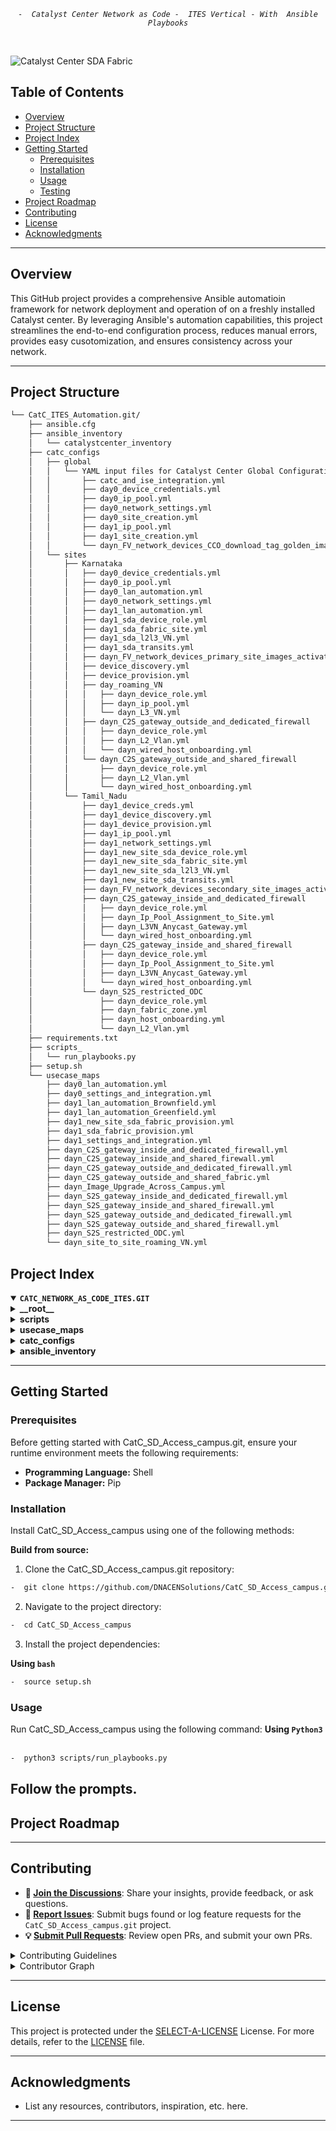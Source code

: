 <p align="center">
	<em><code>-  Catalyst Center Network as Code -  ITES Vertical - With  Ansible Playbooks</code></em>
</p>
<p align="center"><!-- default option, no dependency badges. -->
</p>
<p align="center">
	<!-- default option, no dependency badges. -->
</p>
<br>

![Catalyst Center SDA Fabric](images/ITES_CVPaC_Topology.png)


##  Table of Contents

-  [Overview](#Overview )
- [ Project Structure](#project-structure)
- [ Project Index](#project-index)
- [ Getting Started](#getting-started)
  - [ Prerequisites](#prerequisites)
  - [ Installation](#installation)
  - [ Usage](#usage)
  - [ Testing](#testing)
- [ Project Roadmap](#project-roadmap)
- [ Contributing](#contributing)
- [ License](#license)
- [ Acknowledgments](#acknowledgments)

---
##  Overview
This GitHub project provides a comprehensive Ansible automatioin framework for network deployment and operation of on a freshly installed Catalyst center. By leveraging Ansible's automation capabilities, this project streamlines the end-to-end configuration process, reduces manual errors, provides easy cusotomization, and ensures consistency across your network.

---
##  Project Structure
```sh
└── CatC_ITES_Automation.git/
    ├── ansible.cfg
    ├── ansible_inventory
    │   └── catalystcenter_inventory
    ├── catc_configs
    │   ├── global
    │   │   └── YAML input files for Catalyst Center Global Configurations (device credentials, IP pools, image tagging etc.)
    │   │       ├── catc_and_ise_integration.yml
    │   │       ├── day0_device_credentials.yml
    │   │       ├── day0_ip_pool.yml
    │   │       ├── day0_network_settings.yml
    │   │       ├── day0_site_creation.yml
    │   │       ├── day1_ip_pool.yml
    │   │       ├── day1_site_creation.yml
    │   │       └── dayn_FV_network_devices_CCO_download_tag_golden_images_distribution.yml
    │   └── sites
    │       ├── Karnataka
    │       │   ├── day0_device_credentials.yml
    │       │   ├── day0_ip_pool.yml
    │       │   ├── day0_lan_automation.yml
    │       │   ├── day0_network_settings.yml
    │       │   ├── day1_lan_automation.yml
    │       │   ├── day1_sda_device_role.yml
    │       │   ├── day1_sda_fabric_site.yml
    │       │   ├── day1_sda_l2l3_VN.yml
    │       │   ├── day1_sda_transits.yml
    │       │   ├── dayn_FV_network_devices_primary_site_images_activation.yml
    │       │   ├── device_discovery.yml
    │       │   ├── device_provision.yml
    │       │   ├── day_roaming_VN
    │       │   │   ├── dayn_device_role.yml
    │       │   │   ├── dayn_ip_pool.yml
    │       │   │   └── dayn_L3_VN.yml
    │       │   ├── dayn_C2S_gateway_outside_and_dedicated_firewall
    │       │   │   ├── dayn_device_role.yml
    │       │   │   ├── dayn_L2_Vlan.yml
    │       │   │   └── dayn_wired_host_onboarding.yml
    │       │   └── dayn_C2S_gateway_outside_and_shared_firewall
    │       │       ├── dayn_device_role.yml
    │       │       ├── dayn_L2_Vlan.yml
    │       │       └── dayn_wired_host_onboarding.yml
    │       └── Tamil_Nadu
    │           ├── day1_device_creds.yml
    │           ├── day1_device_discovery.yml
    │           ├── day1_device_provision.yml
    │           ├── day1_ip_pool.yml
    │           ├── day1_network_settings.yml
    │           ├── day1_new_site_sda_device_role.yml
    │           ├── day1_new_site_sda_fabric_site.yml
    │           ├── day1_new_site_sda_l2l3_VN.yml
    │           ├── day1_new_site_sda_transits.yml
    │           ├── dayn_FV_network_devices_secondary_site_images_activation.yml
    │           ├── dayn_C2S_gateway_inside_and_dedicated_firewall
    │           │   ├── dayn_device_role.yml
    │           │   ├── dayn_Ip_Pool_Assignment_to_Site.yml
    │           │   ├── dayn_L3VN_Anycast_Gateway.yml
    │           │   └── dayn_wired_host_onboarding.yml
    │           ├── dayn_C2S_gateway_inside_and_shared_firewall
    │           │   ├── dayn_device_role.yml
    │           │   ├── dayn_Ip_Pool_Assignment_to_Site.yml
    │           │   ├── dayn_L3VN_Anycast_Gateway.yml
    │           │   └── dayn_wired_host_onboarding.yml
    │           └── dayn_S2S_restricted_ODC
    │               ├── dayn_device_role.yml
    │               ├── dayn_fabric_zone.yml
    │               ├── dayn_host_onboarding.yml
    │               └── dayn_L2_Vlan.yml
    ├── requirements.txt
    ├── scripts_
    │   └── run_playbooks.py
    ├── setup.sh
    └── usecase_maps
        ├── day0_lan_automation.yml
        ├── day0_settings_and_integration.yml
        ├── day1_lan_automation_Brownfield.yml
        ├── day1_lan_automation_Greenfield.yml
        ├── day1_new_site_sda_fabric_provision.yml
        ├── day1_sda_fabric_provision.yml
        ├── day1_settings_and_integration.yml
        ├── dayn_C2S_gateway_inside_and_dedicated_firewall.yml
        ├── dayn_C2S_gateway_inside_and_shared_firewall.yml
        ├── dayn_C2S_gateway_outside_and_dedicated_firewall.yml
        ├── dayn_C2S_gateway_outside_and_shared_fabric.yml
        ├── dayn_Image_Upgrade_Across_Campus.yml
        ├── dayn_S2S_gateway_inside_and_dedicated_firewall.yml
        ├── dayn_S2S_gateway_inside_and_shared_firewall.yml
        ├── dayn_S2S_gateway_outside_and_dedicated_firewall.yml
        ├── dayn_S2S_gateway_outside_and_shared_firewall.yml
        ├── dayn_S2S_restricted_ODC.yml
        └── dayn_site_to_site_roaming_VN.yml


```

##  Project Index
<details open>
	<summary><b><code>CATC_NETWORK_AS_CODE_ITES.GIT</code></b></summary>
	<details> <!-- __root__ Submodule -->
		<summary><b>__root__</b></summary>
		<blockquote>
			<table>
			<tr>
				<td><b><a href='https://github.com/DNACENSolutions/NetworkasCode_CVPs/tree/main/nac_ites_sda/NaC_1_0_ITES_SDA/setup.sh'>setup.sh</a></b></td>
				<td><code>-  Setup script to create your python environment and install Catalyst Center Python SDK (dnacentersdk) and Ansible collection (cisco.dnac)</code></td>
			</tr>
			<tr>
				<td><b><a href='https://github.com/DNACENSolutions/NetworkasCode_CVPs/tree/main/nac_ites_sda/NaC_1_0_ITES_SDA/requirements.txt'>requirements.txt</a></b></td>
				<td><code>-  This file contains the required python modules. This file is used by setup.sh script</code></td>
			</tr>
			</table>
		</blockquote>
	</details>
	<details> <!-- scripts Submodule -->
		<summary><b>scripts</b></summary>
		<blockquote>
			<table>
			<tr>
				<td><b><a href='https://github.com/DNACENSolutions/NetworkasCode_CVPs/tree/main/nac_ites_sda/NaC_1_0_ITES_SDA/scripts/run_playbooks.py'>run_playbooks.py</a></b></td>
				<td><code>-  This Python tool is to run the Ansible playbooks with Inputs files preprogrammed in the usecase_maps files. The Tools lets you choose option to Validate the input, Execute the playbook or do both. Further it gives option for user to run the Catalyst Center Configuration usecases individually, or in a sub-group of usecase , or all the usecase in the order specified in the input file selected from usecase_maps directory.</code></td>
			</tr>
			</table>
		</blockquote>
	</details>
	<details> <!-- usecase_maps Submodule -->
		<summary><b>usecase_maps </b></summary>
		<blockquote>
			<table>
			<tr>
				<td><b><a href='https://github.com/DNACENSolutions/NetworkasCode_CVPs/tree/main/nac_ites_sda/NaC_1_0_ITES_SDA/usecase_maps/day0_settings_and_integration.yml'>day0_settings_and_integration.yml</a></b></td>
            <td> 
            <code>- This usecase performs essential Day0 configurations to prepare the infrastructure for SDA automation by integrating ISE with DNAC, creating the site hierarchy, setting up global device credentials, network settings, and assigning them to the target site (e.g., Karnataka).</code><br>
            <code>- This usecase consists of 8 operations in the following sequence:</code><br>
            <code>  #Step1: Integrate Cisco ISE with Catalyst Center for RADIUS services and TrustSec policies</code><br>
            <code>  #Step2: Create hierarchical site structure including areas, buildings, and floors</code><br>
            <code>  #Step3: Define global device credentials in Catalyst Center</code><br>
            <code>  #Step4: Assign global credentials to the Karnataka site</code><br>
            <code>  #Step5: Define global IP pools including transit and VN pools</code><br>
            <code>  #Step6: Define global network settings such as DNS, SNMP, and syslog</code><br>
            <code>  #Step7: Assign IP pools to the Karnataka site</code><br>
            <code>  #Step8: Apply global network settings to the Karnataka site</code>
            </td>
			</tr>
			<tr>
				<td><b><a href='https://github.com/DNACENSolutions/NetworkasCode_CVPs/tree/main/nac_ites_sda/NaC_1_0_ITES_SDA/usecase_maps/day0_lan_automation.yml'>day0_lan_automation.yml</a></b></td>
                <td>
                <code>- This use case handles the initial bring-up of a fabric site by automating the discovery and provisioning of seed and downstream devices. It simplifies onboarding by using LAN Automation to detect connected fabric edge nodes.</code><br>
                <code>- This use case includes the following 4 operations:</code><br> 
                <code>  #Step1: Discover seed devices in the network using CLI/SNMP-based discovery methods.</code><br> 
                <code>  #Step2: Provision the discovered seed devices to prepare them for acting as LAN Automation controllers.</code><br> 
                <code>  #Step3: Run LAN Automation to dynamically discover access switches connected to the seed devices.</code><br> 
                <code>  #Step4: Provision the newly discovered downstream devices with appropriate management IPs and configuration.</code><br>
                <code>⚠️ <b>Note:</b> Ensure that management IPs are assigned during LAN Automation if immediate provisioning of discovered devices is planned.</code></td>
			</tr>
            <tr>
				<td><b><a href='https://github.com/DNACENSolutions/NetworkasCode_CVPs/tree/main/nac_ites_sda/NaC_1_0_ITES_SDA/usecase_maps/day1_settings_and_integration.yml'>day1_settings_and_integration.yml</a></b></td>
                <td><code>-  This use case configures foundational Day 1 settings for onboarding a newly added site into the fabric domain. It involves site addition, IP pool design, and essential network configurations specific to the new site.<br><br> It performs the following 5 operations:<br><br> #Step1: Create a new hierarchical site under the DNAC site tree structure.<br> #Step2: Assign pre-defined device credentials (CLI, SNMP, etc.) to the new site for future provisioning and management.<br> #Step3: Create global IP pools to be consumed by various sites and services.<br> #Step4: Allocate and assign the relevant IP pool slices to the newly added site.<br> #Step5: Configure site-specific network settings such as DNS, DHCP, NTP, and syslog to enable baseline device communication and service resolution.</code></td>
			</tr>
			<tr>
				<td><b><a href='https://github.com/DNACENSolutions/NetworkasCode_CVPs/tree/main/nac_ites_sda/NaC_1_0_ITES_SDA/usecase_maps/day1_lan_automation_Brownfield.yml'>day1_lan_automation_Brownfield.yml</a></b></td>
                <td><code>-  This use case supports Brownfield site expansion by integrating newly added switches into an already operational SDA fabric. It automates the discovery of new devices via LAN Automation and provisions them to extend the fabric topology.<br><br> It consists of the following 2 operations:<br><br> #Step1: Run LAN Automation to discover additional devices connected to existing fabric infrastructure.<br> #Step2: Provision the discovered devices by assigning management IPs, applying configurations, and registering them to the fabric.<br><br> ⚠️ <b>Note:</b> Ensure management IPs are assigned during LAN Automation to allow seamless provisioning. This is especially critical for executing both steps in a single run without manual intervention.</code></td>
			</tr>
			<tr>
				<td><b><a href='https://github.com/DNACENSolutions/NetworkasCode_CVPs/tree/main/nac_ites_sda/NaC_1_0_ITES_SDA/usecase_maps/day1_lan_automation_Greenfield.yml'>day1_lan_automation_Greenfield.yml</a></b></td>
                <td><code>-  This use case brings up a completely new SDA fabric site (Greenfield deployment). It covers the end-to-end flow from discovering seed devices, provisioning them, running LAN Automation to onboard downstream devices, and finally provisioning the newly discovered nodes.<br><br> It consists of the following 4 operations:<br><br> #Step1: Discover seed devices that serve as anchors for LAN Automation.<br> #Step2: Provision the discovered seed devices with required configurations and credentials.<br> #Step3: Run LAN Automation to discover downstream connected fabric nodes (e.g., Edge or Intermediate nodes).<br> #Step4: Provision and onboard the newly discovered fabric devices into the fabric site topology.<br><br> ⚠️ <b>Note:</b> Assigning management IPs during LAN Automation is crucial for enabling seamless provisioning in the same run.</code></td>
			</tr>
			<tr>
				<td><b><a href='https://github.com/DNACENSolutions/NetworkasCode_CVPs/tree/main/nac_ites_sda/NaC_1_0_ITES_SDA/usecase_maps/day1_new_site_sda_fabric_provision.yml'>day1_new_site_sda_fabric_provision.yml</a></b></td>
                <td><code>-  This use case provisions a newly added site as a Cisco SDA Fabric site. It involves setting up the fabric structure, configuring Layer 3 IP transit for external connectivity, defining virtual networks with Anycast Gateways, and assigning appropriate device roles.<br><br> It includes the following 4 key operations:<br><br> #Step1: Designate the site as an SDA Fabric site to enable fabric-based operations.<br> #Step2: Configure Layer 3 IP Transit for external handoff to upstream networks (e.g., WAN, Data Center).<br> #Step3: Create Layer 2 and Layer 3 Virtual Networks along with Anycast Gateways for host communication.<br> #Step4: Assign fabric roles such as Border, Control Plane, and Edge to the devices within the site.</code></td>
			</tr>
            <tr>
				<td><b><a href='https://github.com/DNACENSolutions/NetworkasCode_CVPs/tree/main/nac_ites_sda/NaC_1_0_ITES_SDA/usecase_maps/day1_sda_fabric_provision.yml'>day1_sda_fabric_provision.yml</a></b></td>
                <td><code>-  This use case is focused on enabling **SDA Fabric provisioning for an already existing site** on Day 1. Unlike the <b>day1_new_site_sda_fabric_provision.yml</b> flow (which adds a new site and makes it fabric-ready), this workflow assumes that the site has already been onboarded earlier and is now being transitioned into the SDA fabric domain.<br><br>
                The workflow performs the following key operations:<br><br>
                #Step1: Convert the existing site into a Fabric Site, establishing SDA fabric boundaries.<br>
                #Step2: Set up IP Transit configurations to enable L3 handoff between fabric and traditional networks (northbound connectivity).<br>
                #Step3: Create L2 and L3 Virtual Networks, including anycast gateways, for segmenting user traffic and enabling mobility.<br>
                #Step4: Assign SDA device roles (Control Plane, Border, Edge) to participating network devices for fabric-based traffic control.<br><br>
                This use case is typically triggered after Day 0 onboarding or LAN automation is complete and is part of formalizing the site’s transition into an SDA-enabled environment.</code></td>
			</tr>
            <tr>
				<td><b><a href='https://github.com/DNACENSolutions/NetworkasCode_CVPs/tree/main/nac_ites_sda/NaC_1_0_ITES_SDA/usecase_maps/dayn_Image_Upgrade_Across_Campus.yml'>dayn_Image_Upgrade_Across_Campus.yml</a></b></td>
                <td><code>-  This Day-N use case handles **network-wide software image upgrades** across the entire SDA campus using **SWIM (Software Image Management)** via DNAC. It ensures consistent image compliance and eliminates version drifts across fabric devices.<br><br>
                The process is divided into three steps:<br><br>
                #Step1: <b>Global Image Distribution</b>
                All required golden images are downloaded from CCO (Cisco.com) and distributed to targeted devices across the campus, regardless of site or role.<br>
                #Step2: <b>Image Activation on the Primary Site</b>
                SWIM activates the distributed images at the main hub site (e.g., Karnataka). This involves image validation, compatibility checks, and reboot orchestration (if necessary).<br>
                #Step3: <b>Image Activation on the Secondary Site</b>
                The same activation process is repeated on the secondary hub site (e.g., Tamil Nadu) to maintain uniformity across geographically distributed fabric zones.<br><br>
                This ensures all fabric and non-fabric devices across the enterprise operate on validated, secure, and consistent image versions — a critical Day-N activity for lifecycle management and compliance.</code></td>
			</tr>
            <tr>
				<td><b><a href='https://github.com/DNACENSolutions/NetworkasCode_CVPs/tree/main/nac_ites_sda/NaC_1_0_ITES_SDA/usecase_maps/dayn_C2S_gateway_inside_&_dedicated_firewall.yml'>dayn_C2S_gateway_inside_&<br>_dedicated_firewall.yml</a></b></td>
                <td><code>-  This Day-N use case provisions **Client-to-Site (C2S) VPN access** via an **inside gateway with a dedicated firewall**. It facilitates secure, isolated remote access to enterprise resources, with dedicated segmentation at the network and security layer.<br>
                Key Steps:<br><br>
                #Step1: <b>IP Pool Reservation</b><br>
                An L3 IP pool is assigned to the site specifically for the dedicated C2S VPN gateway and associated Anycast Gateway. This pool is exclusive to a specific VPN domain and its clients.<br>
                #Step2: <b>L3 VN + Anycast Gateway Creation</b>
                A new L3 virtual network is created and bound to the site along with its Anycast Gateway configuration. This forms the data plane for C2S remote clients.<br>
                #Step3: <b>Device Role Assignment</b><br>
                Fabric devices (e.g., border/edge) are assigned their roles for this newly created VN. The dedicated firewall is linked as the only upstream security device, enforcing full traffic isolation.<br>
                #Step4: <b>Wired Host Onboarding</b><br>
                Wired clients are onboarded into the new virtual network. The path from remote user → VPN → dedicated firewall → onboarded device is validated end-to-end.<br><br>
                ⚠️ <b>Key Distinction from Shared Firewall:</b><br>
                In this use case, the firewall is dedicated: only one IP pool and one client context is used, ensuring exclusive traffic segmentation.<br>
                In a shared firewall setup (as handled in a different use case), multiple pools may route through a single firewall, requiring logical separation via VRFs or ACLs.<br>
                💡 <b>Use Case Applicability:</b><br>
                Ideal for high-security organizations (e.g., financial institutions, government) requiring strict separation of VPN access paths without overlap across clients or business units.</code></td>
			</tr>
            <tr>
				<td><b><a href='https://github.com/DNACENSolutions/NetworkasCode_CVPs/tree/main/nac_ites_sda/NaC_1_0_ITES_SDA/usecase_maps/dayn_C2S_gateway_inside_%26_shared_firewall.yml'>dayn_C2S_gateway_inside_&<br>_shared_firewall.yml</a></b></td>
                <td><code>-  This Day-N use case enables Client-to-Site (C2S) VPN access via an internal gateway using a shared firewall.<br>
                It provisions shared infrastructure to allow remote users, such as support executives or delivery agents,<br>
                to securely connect to ITES systems without requiring isolated security appliances per client.<br><br>
                #Step1: IP Pool Assignment<br>
                Multiple IP pools are reserved and associated with the site to support traffic segregation across different<br>
                client environments handled by the ITES provider.<br>
                #Step2: L3 VN and Anycast Gateway Setup<br>
                Virtual networks and anycast gateways are configured to route traffic from remote client endpoints through<br>
                the enterprise fabric network, ensuring proper segmentation and reachability.<br>
                #Step3: Device Role Assignment<br>
                Fabric devices are assigned roles (such as edge or border) to establish the intended routing and security<br>
                policies for C2S traffic through the shared firewall.<br>
                #Step4: Wired Host Onboarding<br>
                Local wired clients (such as branch or on-site support systems) are onboarded to the same VPN network for<br>
                functional validation and continuous integration.<br><br>
                Key Difference from Dedicated Firewall:<br>
                In this shared firewall model, a single firewall instance handles multiple client IP pools with logical isolation<br>
                enforced through VRFs and access policies. It is ideal for ITES operations managing multiple clients from the same<br>
                infrastructure, offering operational efficiency with shared security resources.<br><br>
                Use Case Example:<br>
                An ITES provider delivering customer service for multiple domains (e.g., telecom, e-commerce, insurance) can use a<br>
                shared firewall to enable secure C2S VPN access for remote agents, while maintaining separation via VRFs and ACLs<br>
                instead of physical firewalls.</code></td>
			</tr>
            <tr>
				<td><b><a href='https://github.com/DNACENSolutions/NetworkasCode_CVPs/tree/main/nac_ites_sda/NaC_1_0_ITES_SDA/usecase_maps/dayn_C2S_gateway_outside_&_dedicated_firewall.yml'>dayn_C2S_gateway_outside_&<br>_dedicated_firewall.yml</a></b></td>
                <td><code>-  This Day-N use case enables Client-to-Site (C2S) VPN access via a gateway located outside the fabric,<br>
                leveraging a dedicated firewall for strict traffic segmentation. The external firewall terminates the VPN,<br>
                and the traffic is handed off to the SDA fabric via a single L2 VLAN extending to the Border node.<br><br>
                #Step1: Fabric Site Creation<br>
                The target site is designated and initialized as a fabric site within DNAC.<br>
                #Step2: L2 Virtual Network (VLAN) Creation<br>
                A single VLAN is provisioned to establish Layer 2 connectivity between the external firewall and Border node.<br>
                #Step3: Device Role Assignment<br>
                Devices in the fabric (e.g., Border, Edge) are assigned appropriate roles to support traffic ingress from<br>
                the external gateway into the SDA fabric.<br>
                #Step4: Wired Host Onboarding<br>
                Client-facing wired hosts are onboarded into the same VLAN-based VN to complete E2E connectivity testing.<br>
                Key Design Characteristic:<br>
                The L2 handoff path connects the dedicated firewall to the Border node through a single VLAN<br>
                (e.g., VLAN 100). Traffic isolation is physical — only one IP pool and one client context are present.<br><br>
                ⚠️Difference from Shared Firewall Variant:<br>
                Unlike the shared firewall scenario (where multiple VLANs are trunked to the Border for different clients),<br>
                this setup uses a single VLAN mapped to one specific service context. Logical isolation is not needed,<br>
                as traffic is already physically segregated.<br><br>
                Use Case Example:<br>
                An ITES provider handling secure backend processing for a banking client can use a dedicated external firewall<br>
                and single VLAN to onboard remote employees via C2S VPN, ensuring exclusive resource access.</code></td>
			</tr>
            <tr>
				<td><b><a href='https://github.com/DNACENSolutions/NetworkasCode_CVPs/tree/main/nac_ites_sda/NaC_1_0_ITES_SDA/usecase_maps/dayn_C2S_gateway_outside_&_shared_firewall.yml'>dayn_C2S_gateway_outside_&<br>_shared_firewall.yml</a></b></td>
                <td><code>-  This Day-N use case enables Client-to-Site (C2S) VPN access via a gateway located outside the fabric,<br>
                utilizing a shared firewall to support multiple client contexts. VPN tunnels terminate at the firewall,<br>
                and client traffic enters the SDA fabric through dedicated Layer 2 VLANs mapped to different services.<br><br>
                #Step1: Fabric Site Creation<br>
                The site is promoted to a fabric site in DNAC to support SDA configurations.<br>
                #Step2: L2 Virtual Network (VLAN) Creation<br>
                Multiple VLANs are created and extended from the shared firewall to the Border node,<br>
                enabling logical segmentation across different clients or services.<br>
                #Step3: Device Role Assignment<br>
                Fabric devices such as Border and Edge nodes are assigned roles to ensure correct<br>
                traffic handling for each VLAN/VRF pair.<br>
                #Step4: Wired Host Onboarding<br>
                Local hosts (e.g., service endpoints or agent systems) are connected to corresponding VLANs<br>
                and validated for end-to-end VPN reachability.<br><br>
                Key Design Characteristic:<br>
                Each VLAN from the shared firewall corresponds to a logically isolated context<br>
                (e.g., VRF-A for Client A, VRF-B for Client B), enabling scalable multi-tenant support.<br><br>
                ⚠️Difference from Dedicated Firewall Variant:<br>
                In contrast to the dedicated model (with one VLAN and one client per firewall),<br>
                this setup allows multiple clients to share infrastructure without compromising logical isolation.<br><br>
                Use Case Example:<br>
                An ITES provider supporting multiple clients (e.g., telecom, healthcare, banking)<br>
                can terminate all remote user VPNs on a single shared firewall and segregate their traffic<br>
                using separate VLANs and VRFs into the SDA fabric.
                </code></td>
			</tr>
            <tr>
				<td><b><a href='https://github.com/DNACENSolutions/NetworkasCode_CVPs/tree/main/nac_ites_sda/NaC_1_0_ITES_SDA/usecase_maps/dayn_S2S_gateway_inside_&_dedicated_firewall.yml'>dayn_S2S_gateway_inside_&<br>_dedicated_firewall.yml</a></b></td>
                <td><code>-  This Day-N use case provisions Site-to-Site (S2S) VPN connectivity using a gateway located inside the fabric<br>
                along with a dedicated firewall. It is designed to establish a permanent, secure VPN tunnel between the ITES site<br>
                and an external client or remote office.<br><br>
                #Step1: IP Pool Reservation<br>
                A unique L3 IP pool is assigned to the site for S2S traffic. This pool is mapped exclusively to the VPN domain<br>
                used for communicating with a specific partner/client location.<br>
                #Step2: L3 Virtual Network and Anycast Gateway Setup<br>
                An L3 VN is created to route encrypted S2S traffic via the fabric. The Anycast Gateway ensures consistent<br>
                reachability for devices receiving VPN-terminated traffic within the ITES network.<br>
                #Step3: Device Role Assignment<br>
                Fabric devices (e.g., edge, control, border nodes) are configured to support the VN and direct S2S traffic<br>
                through a dedicated firewall. This guarantees isolation from other client or internal flows.<br>
                #Step4: Wired Host Onboarding<br>
                On-prem ITES systems—like data sync services, partner access nodes, or hosted backend systems—are onboarded<br>
                into the new VN to validate end-to-end S2S VPN connectivity.<br><br>
                ⚠️Key Design Note:<br>
                Unlike shared firewall setups that multiplex VPN tunnels via logical isolation, this model offers physical<br>
                and routing-level exclusivity. A dedicated firewall ensures no cross-tenant leakage or traffic overlap.<br><br>
                Use Case Example:<br>
                An ITES company running a payroll processing service for a state government agency may set up a dedicated<br>
                S2S tunnel between the data center and the agency’s HQ. This allows real-time data exchange while meeting<br>
                security isolation and compliance requirements.</code></td>
			</tr>
            <tr>
				<td><b><a href='https://github.com/DNACENSolutions/NetworkasCode_CVPs/tree/main/nac_ites_sda/NaC_1_0_ITES_SDA/usecase_maps/dayn_S2S_gateway_inside_&_shared_firewall.yml'>ddayn_S2S_gateway_inside_&<br>_shared_firewall.yml</a></b></td>
                <td><code>-  This Day-N use case provisions Site-to-Site (S2S) VPN connectivity using a gateway located inside the SDA fabric<br>
                along with a shared firewall. The setup enables multiple ITES customer locations to establish encrypted tunnels<br>
                into a central data center using logically isolated paths through a common firewall infrastructure.<br><br>
                #Step1: IP Pool Reservation<br>
                Multiple L3 IP pools are reserved for different remote partner/customer sites. These pools allow<br>
                each tunnel to be isolated via VRFs or security policies even while using a shared firewall.<br>
                #Step2: L3 Virtual Network and Anycast Gateway Setup<br>
                A shared L3 VN is created along with anycast gateway configuration to route encrypted S2S traffic<br>
                from multiple external locations into the fabric through distinct logical domains.<br>
                #Step3: Device Role Assignment<br>
                Fabric devices such as border nodes and edges are assigned proper roles to steer incoming S2S traffic<br>
                through the shared firewall while maintaining client-specific segmentation.<br>
                #Step4: Wired Host Onboarding<br>
                On-prem apps and services (e.g., client-dedicated VMs, database servers) are onboarded to validate<br>
                connectivity with the respective remote office through the corresponding S2S VPN tunnel.<br><br>
                ⚠️Key Design Note:<br>
                Logical isolation via VRFs, ACLs, and per-client IP pools allows multi-tenant support<br>
                over a common firewall—ideal for ITES operations hosting multiple clients at once.<br><br>
                Use Case Example:<br>
                An ITES provider offering infrastructure services to healthcare and telecom clients may set up<br>
                dedicated tunnels for each client's remote site. Using a shared firewall, both tunnels terminate<br>
                into logically separated VRFs inside the fabric, securely connecting remote offices to hosted platforms.</code></td>
			</tr>
            <tr>
				<td><b><a href='https://github.com/DNACENSolutions/NetworkasCode_CVPs/tree/main/nac_ites_sda/NaC_1_0_ITES_SDA/usecase_maps/dayn_S2S_gateway_outside_&_dedicated_firewall.yml'>dayn_S2S_gateway_outside_&<br>_dedicated_firewall.yml</a></b></td>
                <td><code>-  This Day-N use case provisions Site-to-Site (S2S) VPN connectivity through a dedicated firewall<br>
                placed outside the fabric. The decrypted traffic is handed off to the SDA fabric via L2 VLANs extending<br>
                to the Border node. This setup is ideal for ITES clients needing high security and full tunnel isolation.<br><br>
                #Step1: Fabric Site Creation<br>
                A fabric site is created to onboard all relevant devices, allowing internal forwarding of post-VPN traffic<br>
                from the dedicated firewall into the enterprise domain.<br>
                #Step2: L2 Virtual Network Creation<br>
                A dedicated L2 VN is provisioned to carry S2S traffic into the fabric. Each S2S tunnel is linked to<br>
                a specific VLAN that terminates at the fabric Border device.<br>
                #Step3: Device Role Assignment<br>
                Devices are assigned roles (edge, border, control) to facilitate the traffic path from the VPN endpoint<br>
                through to the target application segment inside the fabric.<br>
                #Step4: Wired Host Onboarding<br>
                Target enterprise services (e.g., CRMs, call routing platforms, data warehouses) are onboarded<br>
                to validate end-to-end reachability for the specific remote site.<br><br>
                ⚠️Key Design Note:<br>
                The S2S VPN tunnel terminates at the external dedicated firewall. Post decryption,<br>
                the data is handed off into the fabric through a dedicated VLAN.<br><br>
                Use Case Example:<br>
                An ITES provider running support for a financial client may set up a dedicated firewall<br>
                and VLAN (e.g., VLAN 300) for secure S2S communication from the bank’s branch network<br>
                into the hosted back-office CRM application, ensuring full tunnel isolation.</code></td>
			</tr>
            <tr>
				<td><b><a href='https://github.com/DNACENSolutions/NetworkasCode_CVPs/tree/main/nac_ites_sda/NaC_1_0_ITES_SDA/usecase_maps/dayn_S2S_gateway_outside_&_shared_firewall.yml'>dayn_S2S_gateway_outside_&<br>_shared_firewall.yml</a></b></td>
                <td><code>-  This Day-N use case provisions Site-to-Site (S2S) VPN connectivity through a shared firewall<br>
                located outside the SDA fabric. Multiple branch tunnels terminate on a single firewall, and their traffic<br>
                is logically separated using different VLANs and VRFs before entering the fabric.<br><br>
                #Step1: Fabric Site Creation<br>
                A fabric site is created to provide LAN-level handoff from the external firewall. This allows routed<br>
                or bridged traffic from all connected branches to flow toward enterprise services inside the SDA domain.<br>
                #Step2: Multiple L2 VNs Creation<br>
                Each remote branch is assigned a unique VLAN and associated L2 virtual network. These VLANs are trunked<br>
                from the firewall to the Border node, maintaining logical separation via VRFs or access policies.<br>
                #Step3: Device Role Assignment<br>
                Border and edge roles are mapped to SDA devices to direct incoming S2S branch traffic through the correct<br>
                pathways and policy domains inside the ITES fabric.<br>
                #Step4: Wired Host Onboarding<br>
                Onboarding ensures that internal services, like backend process servers or reporting tools, are reachable<br>
                by the correct VRF-mapped VLAN associated with each remote branch site.<br><br>
                ⚠️Key Design Note:<br>
                Tunnels from multiple sites (e.g., different client branches) land on a shared firewall.<br>
                Each decrypted flow is forwarded over its respective VLAN, which maps to an internal VRF.<br><br>
                Use Case Example:<br>
                An ITES firm serving multiple clients across regions connects their branch routers to a shared VPN<br>
                termination firewall in the main data center. VLAN 300 (Client-A), VLAN 301 (Client-B), etc., are<br>
                extended to the Border node to segregate traffic while optimizing infrastructure reuse.</code></td>
			</tr>
            <tr>
				<td><b><a href='https://github.com/DNACENSolutions/NetworkasCode_CVPs/tree/main/nac_ites_sda/NaC_1_0_ITES_SDA/usecase_maps/dayn_site_to_site_roaming_VN.yml'>dayn_site_to_site_roaming_VN.yml</a></b></td>
                <td><code>-  This Day-N use case enables Site-to-Site (S2S) roaming by provisioning a location-agnostic L3 VN,<br>
                allowing ODC users in ITES to operate securely from any site while enforcing strict access boundaries.<br><br>
                #Step1: IP Pool Reservation<br>
                A dedicated subnet is reserved for roaming ODC users. This IP pool will be mapped to the roaming VN<br>
                and advertised only at remote sites (excluding the home site).<br>
                #Step2: L3 VN and Anycast Gateway Setup<br>
                The roaming VN is created and deployed with Anycast Gateway across all participating ITES sites except<br>
                the home site. This provides users seamless connectivity from any remote location.<br>
                #Step3: Device Role Assignment<br>
                Fabric devices (Border/Edge) are configured at remote sites to onboard ODC users into the roaming VN.<br>
                The traffic is identified and routed toward the home site using SGT-based Policy-Based Routing (PBR).<br><br>
                ⚠️Key Design Note:<br>
                Roaming traffic exits through the home site's dedicated firewall, ensuring centralized security control.<br>
                ISE is integrated for identity-based access enforcement. Segmentation is applied using Macro (VN) or<br>
                Micro (SGT) methods to isolate different ODC environments and prevent inter-client access.<br><br>
                Use Case Example:<br>
                An ITES employee who normally works from the Chennai ODC can now log in from the Coimbatore site.<br>
                The roaming VN automatically classifies and forwards their traffic to Chennai's firewall via a secure<br>
                S2S tunnel, giving them access only to Chennai's ODC applications — maintaining security and compliance.<br><br>
                Tech Tip:<br>
                Roaming VNs allow consistent and secure access regardless of user location. They're vital for Return-To-Office<br>
                (RTO) strategies and distributed ODC models within the ITES sector.</code></td>
			</tr>
            <tr>
				<td><b><a href='https://github.com/DNACENSolutions/NetworkasCode_CVPs/tree/main/nac_ites_sda/NaC_1_0_ITES_SDA/usecase_maps/dayn_S2S_restricted_ODC.yml'>dayn_S2S_restricted_ODC.yml</a></b></td>
                <td><code>-  This Day-N use case provisions a Site-to-Site (S2S) ODC with a dedicated firewall acting<br>
                as a gateway and directly connected to the fabric edge, ensuring tight traffic control<br>
                and isolation within the ITES environment.<br><br>
                #Step1: Fabric Site Creation<br>
                A new fabric site (zone) is created using Cisco Catalyst Center to enable SD-Access<br>
                provisioning. This includes zoning and edge/border role designation.<br>
                #Step2: L2 VN Creation<br>
                A Layer 2 Virtual Network is created and added to the site. This VN will carry ODC user<br>
                traffic and enable VLAN-based segregation.<br>
                #Step3: Device Role Assignment<br>
                Edge nodes are assigned device roles. The ODC firewall is connected to the edge node on a<br>
                trunk port, ensuring it can handle all tagged VLAN traffic from multiple ODC systems.<br>
                #Step4: Wired Host Onboarding<br>
                ODC systems and users are onboarded through the configured edge nodes. Firewall policies<br>
                enforce access control and traffic logging for audit/compliance.<br><br>
                ⚠️Key Design Note:<br>
                The dedicated firewall is not upstream but directly part of the fabric zone. It acts as<br>
                the default gateway for the ODC. VPNs are used for S2S connectivity with the home site or<br>
                external network. Segmentation is applied using Macro (VN) or Micro (SGT) techniques.<br><br>
                Use Case Example:<br>
                An ITES ODC in Karnataka is onboarded into SD-Access. All client systems connect to a Layer 2<br>
                VN terminating at a dedicated firewall connected to the edge. This firewall acts as both the<br>
                default gateway and VPN terminator, offering site-to-site secure communication.<br><br>
                Security Advantage:<br>
                Since traffic doesn't leave the fabric for policy enforcement, latency is reduced and audit<br>
                visibility is improved. Each ODC remains isolated at the edge itself.</code></td>
			</tr>
			</table>
		</blockquote>
	</details>
	<details> <!-- catc_configs Submodule -->
		<summary><b>catc_configs</b></summary>
		<blockquote>
			<details>
				<summary><b>global</b></summary>
				<blockquote>
					<table>
                    <tr>
						<td><b><a href='https://github.com/DNACENSolutions/NetworkasCode_CVPs/tree/main/nac_ites_sda/NaC_1_0_ITES_SDA/catc_configs/ites_global/catc_and_ise_integration.yml'>catc_and_ise_integration.yml</a></b></td>
						<td><code>-  Integrate Catalyst Center with ISE for Radius Authentication, and Add AAA Servers</code></td>
                        <td><code>-  Related Playbook <a href='https://github.com/cisco-en-programmability/catalyst-center-ansible-iac/blob/main/workflows/ise_radius_integration/README.md'>ise_radius_integration_playbook</a></code></td>
					</tr>
                    <tr>
						<td><b><a href='https://github.com/DNACENSolutions/NetworkasCode_CVPs/tree/main/nac_ites_sda/NaC_1_0_ITES_SDA/catc_configs/ites_global/day0_site_creation.yml'>day0_site_creation.yml</a></b></td>
						<td><code>-  Creating Sites which includes areas, buildings and floors with floor images.</code></td>
                        <td><code>-  Related Playbook <a href='https://github.com/cisco-en-programmability/catalyst-center-ansible-iac/blob/main/workflows/site_hierarchy/README.md'>Network_design_site_hierarchy_playbook</a></code></td>
					</tr>
					<tr>
						<td><b><a href='https://github.com/DNACENSolutions/NetworkasCode_CVPs/tree/main/nac_ites_sda/NaC_1_0_ITES_SDA/catc_configs/ites_global/day0_network_settings.yml'>day0_network_settings.yml</a></b></td>
						<td><code>-  These configurations are network setting for Servers like AAA, NTP etc and also telemetry configuration to be configuration at global level.</code></td>
                        <td><code>-  Related Playbook <a href='https://github.com/cisco-en-programmability/catalyst-center-ansible-iac/blob/main/workflows/network_settings/README.md'>Network_settings_playbook</a></code></td>
					</tr>
					<tr>
						<td><b><a href='https://github.com/DNACENSolutions/NetworkasCode_CVPs/tree/main/nac_ites_sda/NaC_1_0_ITES_SDA/catc_configs/ites_global/day0_device_credentials.yml'>day0_device_credentials.yml</a></b></td>
						<td><code>-  Create global device credentials can be used across sites</code></td>
                        <td><code>-  Related Playbook <a href='https://github.com/cisco-en-programmability/catalyst-center-ansible-iac/blob/main/workflows/device_credentials/README.md'>Device_credentials_playbook</a></code></td>
					</tr>
					<tr>
						<td><b><a href='https://github.com/DNACENSolutions/NetworkasCode_CVPs/tree/main/nac_ites_sda/NaC_1_0_ITES_SDA/catc_configs/ites_global/day0_ip_pool.yml'>day0_ip_pool.yml</a></b></td>
						<td><code>-  Add  Network Settings Global IP Pools</code></td>
                        <td><code>-  Related Playbook <a href='https://github.com/cisco-en-programmability/catalyst-center-ansible-iac/blob/main/workflows/network_settings/README.md'>IP_pool_reservation_playbook</a></code></td>
					</tr>
                    <tr>
						<td><b><a href='https://github.com/DNACENSolutions/NetworkasCode_CVPs/tree/main/nac_ites_sda/NaC_1_0_ITES_SDA/catc_configs/ites_global/dayn_FV_network_devices_CCO_download_tag_golden_images_distribution.yml'>dayn_FV_network_devices_CCO_download_tag_golden_images_distribution.yml</a></b></td>
						<td><code>-  SWIM Upgrade the devices on sites - Tagging Golden Images</code></td>
                        <td><code>-  Related Playbook <a href='https://github.com/cisco-en-programmability/catalyst-center-ansible-iac/blob/main/workflows/swim/README.md'>Software_image_management_playbook</a></code></td>
					</tr>
					</table>
				</blockquote>
			</details>
			<details>
				<summary><b>sites</b></summary>
				<blockquote>
					<details>
						<summary><b>Karnataka</b></summary>
						<blockquote>
							<table>
							<tr>
								<td><b><a href='https://github.com/DNACENSolutions/NetworkasCode_CVPs/tree/main/nac_ites_sda/NaC_1_0_ITES_SDA/catc_configs/ites_sites/Karnataka/device_discovery.yml'>device_discovery.yml</a></b></td>
								<td><code>-  This files contains configurations required to discover your network  devices and add them to the inventory.</code></td>
								<td><code>-  Related Playbook <a href='https://github.com/cisco-en-programmability/catalyst-center-ansible-iac/blob/main/workflows/device_discovery/README.md'>Device_discovery_playbook</a></code></td>
							</tr>
                            <tr>
								<td><b><a href='https://github.com/DNACENSolutions/NetworkasCode_CVPs/tree/main/nac_ites_sda/NaC_1_0_ITES_SDA/catc_configs/ites_sites/Karnataka/device_provision.yml'>device_provision.yml</a></b></td>
								<td><code>-  This files contains configurations required to provision your network  devices.</code></td>
								<td><code>-  Related Playbook <a href='https://github.com/cisco-en-programmability/catalyst-center-ansible-iac/blob/main/workflows/provision/README.md'>Device_provision_playbook</a></code></td>
							</tr>
                            <tr>
								<td><b><a href='https://github.com/DNACENSolutions/NetworkasCode_CVPs/tree/main/nac_ites_sda/NaC_1_0_ITES_SDA/catc_configs/ites_sites/Karnataka/day0_lan_automation.yml'>day0_lan_automation.yml</a></b></td>
								<td><code>-  This files contains configurations required to perform lan automation.This is Greenfield deployement in which we are adding new site and devices and discovering/provisioning devices via lan automation.</code></td>
								<td><code>-  Related Playbook <a href='https://github.com/cisco-en-programmability/catalyst-center-ansible-iac/blob/main/workflows/lan_automation/README.md'>LAN_automation_playbook</a></code></td>
							</tr>
                            <tr>
								<td><b><a href='https://github.com/DNACENSolutions/NetworkasCode_CVPs/tree/main/nac_ites_sda/NaC_1_0_ITES_SDA/catc_configs/ites_sites/Karnataka/day1_lan_automation.yml'>day1_lan_automation.yml</a></b></td>
								<td><code>-  This files contains configurations required to perform lan automation.This is Brownfield deployement in which we are adding new devices in the existing site and discovering/provisioning devices via lan automation.</code></td>
								<td><code>-  Related Playbook <a href='https://github.com/cisco-en-programmability/catalyst-center-ansible-iac/blob/main/workflows/lan_automation/README.md'>LAN_automation_playbook</a></code></td>
							</tr>
                            <tr>
								<td><b><a href='https://github.com/DNACENSolutions/NetworkasCode_CVPs/tree/main/nac_ites_sda/NaC_1_0_ITES_SDA/catc_configs/ites_sites/Karnataka/day0_ip_pool.yml'>day0_ip_pool.yml</a></b></td>
								<td><code>-  This files contains configurations required to design and reserve the IP Pools for the site.</code></td>
								<td><code>-  Related Playbook <a href='https://github.com/cisco-en-programmability/catalyst-center-ansible-iac/blob/main/workflows/network_settings/README.md'>Network_settings_playbook</a></code></td>
							</tr>
							<tr>
								<td><b><a href='https://github.com/DNACENSolutions/NetworkasCode_CVPs/tree/main/nac_ites_sda/NaC_1_0_ITES_SDA/catc_configs/ites_sites/Karnataka/day1_sda_fabric_site.yml'>day1_sda_fabric_site.yml</a></b></td>
								<td><code>-  Creating Fabric Site and Zones.</code></td>
								<td><code>-  Related Playbook <a href='https://github.com/cisco-en-programmability/catalyst-center-ansible-iac/blob/main/workflows/sda_fabric_sites_zones/README.md'>SDA_fabric_sites_zones_playbook</a></code></td>
							</tr>
							<tr>
								<td><b><a href='https://github.com/DNACENSolutions/NetworkasCode_CVPs/tree/main/nac_ites_sda/NaC_1_0_ITES_SDA/catc_configs/ites_sites/Karnataka/day1_sda_l2l3_VN.yml'>day1_sda_l2l3_VN.yml</a></b></td>
								<td><code>-  This files contains configurations required to assign VNs (virtual networks), L2 gateways and L3 gateways to Fabric sites.</code></td>
								<td><code>-  Related Playbook <a href='https://github.com/cisco-en-programmability/catalyst-center-ansible-iac/blob/main/workflows/sda_virtual_networks_l2l3_gateways/README.md'>SDA_virtual_networks_l2_l3_gateways_playbook</a></code></td>
							</tr>
							<tr>
								<td><b><a href='https://github.com/DNACENSolutions/NetworkasCode_CVPs/tree/main/nac_ites_sda/NaC_1_0_ITES_SDA/catc_configs/ites_sites/Karnataka/day1_sda_transits.yml'>day1_sda_transits.yml</a></b></td>
								<td><code>-  This files contains configurations required to create Fabric Transits.</code></td>
								<td><code>-  Related Playbook <a href='https://github.com/cisco-en-programmability/catalyst-center-ansible-iac/blob/main/workflows/sda_fabric_transits/README.md'>SDA_fabric transits_playbook</a></code></td>
							</tr>
							<tr>
								<td><b><a href='https://github.com/DNACENSolutions/NetworkasCode_CVPs/tree/main/nac_ites_sda/NaC_1_0_ITES_SDA/catc_configs/ites_sites/Karnataka/day1_sda_device_role.yml'>day1_sda_device_role.yml</a></b></td>
								<td><code>-  This files contains configurations required for creating L3/L2 handoffs and assigning device roles.</code></td>
								<td><code>-  Related Playbook <a href='https://github.com/cisco-en-programmability/catalyst-center-ansible-iac/blob/main/workflows/sda_fabric_device_roles/README.md'>SDA_fabric_device_roles_playbook</a></code></td>
							</tr>
                            <tr>
								<td><b><a href='https://github.com/DNACENSolutions/NetworkasCode_CVPs/tree/main/nac_ites_sda/NaC_1_0_ITES_SDA/catc_configs/ites_sites/Karnataka/dayn_FV_network_devices_primary_site_images_activation.yml'>dayn_FV_network_devices_primary_site_images_activation.yml</a></b></td>
								<td><code>-  This files contains configurations required for activation of images on the devices.</code></td>
								<td><code>-  Related Playbook <a href='https://github.com/cisco-en-programmability/catalyst-center-ansible-iac/blob/main/workflows/swim/README.md'>Software_image_management_playbook</a></code></td>
							</tr>
                            <tr>
								<td><b><a href='https://github.com/DNACENSolutions/NetworkasCode_CVPs/tree/main/nac_ites_sda/NaC_1_0_ITES_SDA/catc_configs/ites_sites/Karnataka/dayn_C2S_gateway_outside_%26_shared_firewall'>dayn_C2S_gateway_outside_&<br>_shared_firewall</a></b></td>
								<td><code>-  This folder contains configurations required for bringing Client to Site ODC with gateway outside and shared firewall<br>
                                <a href='https://www-author3.cisco.com/c/en/us/td/docs/cloud-systems-management/network-automation-and-management/catalyst-center/cisco-validated-solution-profiles/validated_profile_ites_vertical.html?wcmmode=disabled#ClienttositeODCwithasharedfirewallandgatewayoutsideofthefabric'> Refer here for more info on the usecase</a></code></td>
								<td><code>-  Related Playbooks<br>
                                <a href='https://github.com/cisco-en-programmability/catalyst-center-ansible-iac/blob/main/workflows/sda_fabric_device_roles/README.md'>SDA_fabric_device_roles_playbook</a><br>
                                <a href='https://github.com/cisco-en-programmability/catalyst-center-ansible-iac/blob/main/workflows/sda_virtual_networks_l2l3_gateways/README.md'>SDA_virtual_networks_l2_l3_gateways_playbook</a><br>
                                <a href='https://github.com/cisco-en-programmability/catalyst-center-ansible-iac/blob/main/workflows/sda_hostonboarding/README.md'>SDA_host_onboarding_playbook</a>
                                </code></td>
							</tr>
                            <tr>
								<td><b><a href='https://github.com/DNACENSolutions/NetworkasCode_CVPs/tree/main/nac_ites_sda/NaC_1_0_ITES_SDA/catc_configs/ites_sites/Karnataka/dayn_C2S_gateway_outside_%26_dedicated_firewall'>dayn_C2S_gateway_outside_&<br>_dedicated_firewall</a></b></td>
								<td><code>-  This folder contains configurations required for bringing Client to Site ODC with gateway outside and dedicated firewall<br>
                                <a href='https://www-author3.cisco.com/c/en/us/td/docs/cloud-systems-management/network-automation-and-management/catalyst-center/cisco-validated-solution-profiles/validated_profile_ites_vertical.html?wcmmode=disabled#ClienttositeODCwithadedicatedfirewallandgatewayoutsidethefabric'> Refer here for more info on the usecase</a></code></td>
								<td><code>-  Related Playbooks<br>
                                <a href='https://github.com/cisco-en-programmability/catalyst-center-ansible-iac/blob/main/workflows/sda_fabric_device_roles/README.md'>SDA_fabric_device_roles_playbook</a><br>
                                <a href='https://github.com/cisco-en-programmability/catalyst-center-ansible-iac/blob/main/workflows/sda_virtual_networks_l2l3_gateways/README.md'>SDA_virtual_networks_l2_l3_gateways_playbook</a><br>
                                <a href='https://github.com/cisco-en-programmability/catalyst-center-ansible-iac/blob/main/workflows/sda_hostonboarding/README.md'>SDA_host_onboarding_playbook</a>
                                </code></td>
							</tr>
                            <tr>
								<td><b><a href='https://github.com/DNACENSolutions/NetworkasCode_CVPs/tree/main/nac_ites_sda/NaC_1_0_ITES_SDA/catc_configs/ites_sites/Karnataka/dayn_roaming_VN'>dayn_roaming_VN</a></b></td>
								<td><code>-  This folder contains configurations required for bringing Site to Site roaming VN with shared/dedicated firewall<br>
                                <a href='https://www-author3.cisco.com/c/en/us/td/docs/cloud-systems-management/network-automation-and-management/catalyst-center/cisco-validated-solution-profiles/validated_profile_ites_vertical.html?wcmmode=disabled#LocationagnosticaccessforsitetositeODCwithdedicatedfirewallandanycastgateway'> Refer here for more info on the usecase</a></code></td>
								<td><code>-  Related Playbooks<br>
                                <a href='https://github.com/cisco-en-programmability/catalyst-center-ansible-iac/blob/main/workflows/sda_fabric_device_roles/README.md'>SDA_fabric_device_roles_playbook</a><br>
                                <a href='https://github.com/cisco-en-programmability/catalyst-center-ansible-iac/blob/main/workflows/sda_virtual_networks_l2l3_gateways/README.md'>SDA_virtual_networks_l2_l3_gateways_playbook</a><br>
                                <a href='https://github.com/cisco-en-programmability/catalyst-center-ansible-iac/blob/main/workflows/network_settings/README.md'>IP_pool_creation_playbook</a>
                                </code></td>
							</tr>
							</table>
						</blockquote>
					</details>
                    <details>
						<summary><b>Tamil Nadu</b></summary>
						<blockquote>
							<table>
                            <tr>
                                <td><b><a href='https://github.com/DNACENSolutions/NetworkasCode_CVPs/tree/main/nac_ites_sda/NaC_1_0_ITES_SDA/catc_configs/ites_sites/Tamil_Nadu/day1_network_settings.yml'>day0_ip_pool.yml</a></b></td>
                                <td><code>-  This files contains configurations required to design and reserve the IP Pools for the site.</code></td>
                                <td><code>-  Related Playbook <a href='https://github.com/cisco-en-programmability/catalyst-center-ansible-iac/blob/main/workflows/network_settings/README.md'>Network_settings_playbook</a></code></td>
                            </tr>
                            <tr>
								<td><b><a href='https://github.com/DNACENSolutions/NetworkasCode_CVPs/tree/main/nac_ites_sda/NaC_1_0_ITES_SDA/catc_configs/ites_sites/Tamil_Nadu/day1_device_discovery.yml'>day1_device_discovery.yml</a></b></td>
								<td><code>-  This files contains configurations required to discover your network  devices and add them to the inventory.</code></td>
								<td><code>-  Related Playbook <a href='https://github.com/cisco-en-programmability/catalyst-center-ansible-iac/blob/main/workflows/device_discovery/README.md'>Device_discovery_playbook</a></code></td>
							</tr>
                            <tr>
								<td><b><a href='https://github.com/DNACENSolutions/NetworkasCode_CVPs/tree/main/nac_ites_sda/NaC_1_0_ITES_SDA/catc_configs/ites_sites/Tamil_Nadu/day1_device_provision.yml'>day1_device_provision.yml</a></b></td>
								<td><code>-  This files contains configurations required to provision your network  devices.</code></td>
								<td><code>-  Related Playbook <a href='https://github.com/cisco-en-programmability/catalyst-center-ansible-iac/blob/main/workflows/provision/README.md'>Device_provision_playbook</a></code></td>
							</tr>
							<tr>
								<td><b><a href='https://github.com/DNACENSolutions/NetworkasCode_CVPs/tree/main/nac_ites_sda/NaC_1_0_ITES_SDA/catc_configs/ites_sites/Tamil_Nadu/day1_new_site_sda_fabric_site.yml'>day1_new_site_sda_fabric_site.yml</a></b></td>
								<td><code>-  Creating Fabric Site and Zones.</code></td>
								<td><code>-  Related Playbook <a href='https://github.com/cisco-en-programmability/catalyst-center-ansible-iac/blob/main/workflows/sda_fabric_sites_zones/README.md'>SDA_fabric_sites_zones_playbook</a></code></td>
							</tr>
							<tr>
								<td><b><a href='https://github.com/DNACENSolutions/NetworkasCode_CVPs/tree/main/nac_ites_sda/NaC_1_0_ITES_SDA/catc_configs/ites_sites/Tamil_Nadu/day1_new_site_sda_l2l3_VN.yml'>day1_new_site_sda_l2l3_VN.yml</a></b></td>
								<td><code>-  This files contains configurations required to assign VNs (virtual networks), L2 gateways and L3 gateways to Fabric sites.</code></td>
								<td><code>-  Related Playbook <a href='https://github.com/cisco-en-programmability/catalyst-center-ansible-iac/blob/main/workflows/sda_virtual_networks_l2l3_gateways/README.md'>SDA_virtual_networks_l2_l3_gateways_playbook</a></code></td>
							</tr>
							<tr>
								<td><b><a href='https://github.com/DNACENSolutions/NetworkasCode_CVPs/tree/main/nac_ites_sda/NaC_1_0_ITES_SDA/catc_configs/ites_sites/Tamil_Nadu/day1_new_site_sda_transits.yml'>day1_new_site_sda_transits.yml</a></b></td>
								<td><code>-  This files contains configurations required to create Fabric Transits.</code></td>
								<td><code>-  Related Playbook <a href='https://github.com/cisco-en-programmability/catalyst-center-ansible-iac/blob/main/workflows/sda_fabric_transits/README.md'>SDA_fabric transits_playbook</a></code></td>
							</tr>
							<tr>
								<td><b><a href='https://github.com/DNACENSolutions/NetworkasCode_CVPs/tree/main/nac_ites_sda/NaC_1_0_ITES_SDA/catc_configs/ites_sites/Tamil_Nadu/day1_new_site_sda_device_role.yml'>day1_new_site_sda_device_role.yml</a></b></td>
								<td><code>-  This files contains configurations required for creating L3/L2 handoffs and assigning device roles.</code></td>
								<td><code>-  Related Playbook <a href='https://github.com/cisco-en-programmability/catalyst-center-ansible-iac/blob/main/workflows/sda_fabric_device_roles/README.md'>SDA_fabric_device_roles_playbook</a></code></td>
							</tr>
                            <tr>
								<td><b><a href='https://github.com/DNACENSolutions/NetworkasCode_CVPs/tree/main/nac_ites_sda/NaC_1_0_ITES_SDA/catc_configs/ites_sites/Tamil_Nadu/dayn_FV_network_devices_secondary_site_images_activation.yml'>dayn_FV_network_devices_secondary_site_images_activation.yml</a></b></td>
								<td><code>-  This files contains configurations required for activation of images on the devices.</code></td>
								<td><code>-  Related Playbook <a href='https://github.com/cisco-en-programmability/catalyst-center-ansible-iac/blob/main/workflows/swim/README.md'>Software_image_management_playbook</a></code></td>
							</tr>
                            <tr>
								<td><b><a href='https://github.com/DNACENSolutions/NetworkasCode_CVPs/tree/main/nac_ites_sda/NaC_1_0_ITES_SDA/catc_configs/ites_sites/Tamil_Nadu/dayn_C2S_gateway_inside_%26_dedicated_firewall'>dayn_C2S_gateway_inside_&<br>_dedicated_firewall</a></b></td>
								<td><code>-  This folder contains configurations required for bringing Client to Site ODC with gateway outside and shared firewall<br>
                                <a href='https://www-author3.cisco.com/c/en/us/td/docs/cloud-systems-management/network-automation-and-management/catalyst-center/cisco-validated-solution-profiles/validated_profile_ites_vertical.html?wcmmode=disabled#ClienttoSiteODCwithasharedfirewallandanycastgateway'> Refer here for more info on the usecase</a></code></td>
								<td><code>-  Related Playbooks<br>
                                <a href='https://github.com/cisco-en-programmability/catalyst-center-ansible-iac/blob/main/workflows/sda_fabric_device_roles/README.md'>SDA_fabric_device_roles_playbook</a><br>
                                <a href='https://github.com/cisco-en-programmability/catalyst-center-ansible-iac/blob/main/workflows/sda_virtual_networks_l2l3_gateways/README.md'>SDA_virtual_networks_l2_l3_gateways_playbook</a><br>
                                <a href='https://github.com/cisco-en-programmability/catalyst-center-ansible-iac/blob/main/workflows/sda_hostonboarding/README.md'>SDA_host_onboarding_playbook</a><br>
                                <a href='https://github.com/cisco-en-programmability/catalyst-center-ansible-iac/blob/main/workflows/network_settings/README.md'>IP_pool_creation_playbook</a>
                                </code></td>
							</tr>
                            <tr>
								<td><b><a href='https://github.com/DNACENSolutions/NetworkasCode_CVPs/tree/main/nac_ites_sda/NaC_1_0_ITES_SDA/catc_configs/ites_sites/Tamil_Nadu/dayn_C2S_gateway_inside_%26_shared_firewall'>dayn_C2S_gateway_inside_&<br>_shared_firewall</a></b></td>
								<td><code>-  This folder contains configurations required for bringing Client to Site ODC with gateway outside and shared firewall<br>
                                <a href='https://www-author3.cisco.com/c/en/us/td/docs/cloud-systems-management/network-automation-and-management/catalyst-center/cisco-validated-solution-profiles/validated_profile_ites_vertical.html?wcmmode=disabled#ClienttositeODCwithadedicatedfirewallconnectedtotheedgeandactingasgateway'> Refer here for more info on the usecase</a></code></td>
								<td><code>-  Related Playbooks<br>
                                <a href='https://github.com/cisco-en-programmability/catalyst-center-ansible-iac/blob/main/workflows/sda_fabric_device_roles/README.md'>SDA_fabric_device_roles_playbook</a><br>
                                <a href='https://github.com/cisco-en-programmability/catalyst-center-ansible-iac/blob/main/workflows/sda_virtual_networks_l2l3_gateways/README.md'>SDA_virtual_networks_l2_l3_gateways_playbook</a><br>
                                <a href='https://github.com/cisco-en-programmability/catalyst-center-ansible-iac/blob/main/workflows/sda_hostonboarding/README.md'>SDA_host_onboarding_playbook</a><br>
                                <a href='https://github.com/cisco-en-programmability/catalyst-center-ansible-iac/blob/main/workflows/network_settings/README.md'>IP_pool_creation_playbook</a>
                                </code></td>
							</tr>
                            <tr>
								<td><b><a href='https://github.com/DNACENSolutions/NetworkasCode_CVPs/tree/main/nac_ites_sda/NaC_1_0_ITES_SDA/catc_configs/ites_sites/Tamil_Nadu/dayn_S2S_restricted_ODC'>dayn_S2S_restricted_ODC</a></b></td>
								<td><code>-  This folder contains configurations required for bringing Client to Site ODC with gateway outside and shared firewall<br>
                                <a href='https://www-author3.cisco.com/c/en/us/td/docs/cloud-systems-management/network-automation-and-management/catalyst-center/cisco-validted-solution-profiles/validated_profile_ites_vertical.html?wcmmode=disabled#ClienttositeODCwithadedicatedfirewallconnectedtotheedgeandactingasgateway'> Refer here for more info on the usecase</a></code></td>
								<td><code>-  Related Playbooks<br>
                                <a href='https://github.com/cisco-en-programmability/catalyst-center-ansible-iac/blob/main/workflows/sda_fabric_device_roles/README.md'>SDA_fabric_device_roles_playbook</a><br>
                                <a href='https://github.com/cisco-en-programmability/catalyst-center-ansible-iac/blob/main/workflows/sda_virtual_networks_l2l3_gateways/README.md'>SDA_virtual_networks_l2_l3_gateways_playbook</a><br>
                                <a href='https://github.com/cisco-en-programmability/catalyst-center-ansible-iac/blob/main/workflows/sda_hostonboarding/README.md'>SDA_host_onboarding_playbook</a><br>
                                <a href='https://github.com/cisco-en-programmability/catalyst-center-ansible-iac/blob/main/workflows/sda_fabric_sites_zones/README.md'>SDA_fabric_site_zone_playbook</a>
                                </code></td>
							</tr>
                            </table>
                        </blockquote>
                    </details>
			</details>
		</blockquote>
	</details>
	<details> <!-- ansible_inventory Submodule -->
		<summary><b>ansible_inventory</b></summary>
		<blockquote>
			<details>
				<summary><b>catalystcenter_inventory</b></summary>
				<blockquote>
					<table>
					<tr>
						<td><b><a href='https://github.com/DNACENSolutions/CatC_SD_Access_campus.git/blob/master/ansible_inventory/catalystcenter_inventory_10.195.243.53/hosts.yml'>hosts.yml</a></b></td>
						<td><code>-  This is a sample Host file to be created for your Catalyst Center to be able to run the existing playbooks.
						Sample Inventory file
							---
							catalyst_center_hosts:
								hosts:
									give_any_hostname:
										dnac_password: Catalyst Center Credentials password
										dnac_host: Catalyst Center Host IP address Reachable fron ansible server.
										dnac_port: 443
										dnac_timeout: 60
										dnac_username: Catalyst Center Credentials username
										dnac_verify: false
										dnac_version: Catalyst Center Release. (i.e. 2.3.7.6)
										dnac_debug: true
										dnac_log_level: DEBUG
										dnac_log: true
										dnac_log_append: false
										dnac_log_file_path: log file location i.e.catc_logs
						</code></td>
					</tr>
					</table>
				</blockquote>
			</details>
		</blockquote>
	</details>
</details>

---
##  Getting Started

###  Prerequisites

Before getting started with CatC_SD_Access_campus.git, ensure your runtime environment meets the following requirements:

- **Programming Language:** Shell
- **Package Manager:** Pip


###  Installation

Install CatC_SD_Access_campus using one of the following methods:

**Build from source:**

1. Clone the CatC_SD_Access_campus.git repository:
```sh
-  git clone https://github.com/DNACENSolutions/CatC_SD_Access_campus.git
```

2. Navigate to the project directory:
```sh
-  cd CatC_SD_Access_campus
```

3. Install the project dependencies:


**Using `bash`** &nbsp; [<img align="center" src="" />]()

```sh
-  source setup.sh
```

###  Usage
Run CatC_SD_Access_campus using the following command:
**Using `Python3`** &nbsp; [<img align="center" src="" />]()

```sh
-  python3 scripts/run_playbooks.py
```
Follow the prompts. 
---
##  Project Roadmap

---

##  Contributing

- **💬 [Join the Discussions](https://github.com/DNACENSolutions/CatC_SD_Access_campus.git/discussions)**: Share your insights, provide feedback, or ask questions.
- **🐛 [Report Issues](https://github.com/DNACENSolutions/CatC_SD_Access_campus.git/issues)**: Submit bugs found or log feature requests for the `CatC_SD_Access_campus.git` project.
- **💡 [Submit Pull Requests](https://github.com/DNACENSolutions/CatC_SD_Access_campus.git/blob/main/CONTRIBUTING.md)**: Review open PRs, and submit your own PRs.

<details closed>
<summary>Contributing Guidelines</summary>

1. **Fork the Repository**: Start by forking the project repository to your github account.
2. **Clone Locally**: Clone the forked repository to your local machine using a git client.
   ```sh
   git clone https://github.com/DNACENSolutions/CatC_SD_Access_campus.git
   ```
3. **Create a New Branch**: Always work on a new branch, giving it a descriptive name.
   ```sh
   git checkout -b new-feature-x
   ```
4. **Make Your Changes**: Develop and test your changes locally.
5. **Commit Your Changes**: Commit with a clear message describing your updates.
   ```sh
   git commit -m 'Implemented new feature x.'
   ```
6. **Push to github**: Push the changes to your forked repository.
   ```sh
   git push origin new-feature-x
   ```
7. **Submit a Pull Request**: Create a PR against the original project repository. Clearly describe the changes and their motivations.
8. **Review**: Once your PR is reviewed and approved, it will be merged into the main branch. Congratulations on your contribution!
</details>

<details closed>
<summary>Contributor Graph</summary>
<br>
<p align="left">
   <a href="https://github.com{/DNACENSolutions/CatC_SD_Access_campus.git/}graphs/contributors">
      <img src="https://contrib.rocks/image?repo=DNACENSolutions/CatC_SD_Access_campus.git">
   </a>
</p>
</details>

---

##  License

This project is protected under the [SELECT-A-LICENSE](https://choosealicense.com/licenses) License. For more details, refer to the [LICENSE](https://choosealicense.com/licenses/) file.

---

##  Acknowledgments

- List any resources, contributors, inspiration, etc. here.

---
